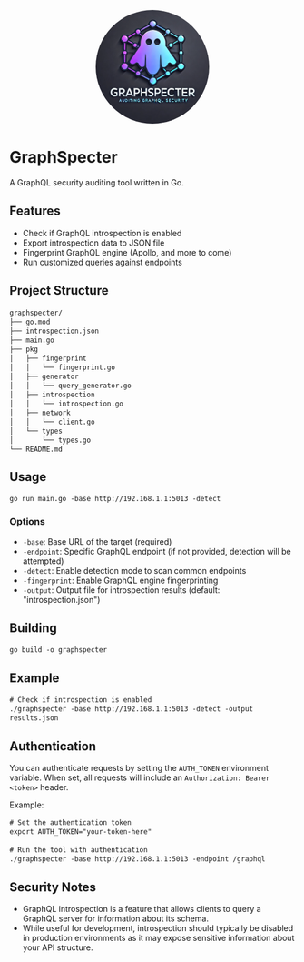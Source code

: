 <p align="center">
  <img alt="GraphSpecter" src="img/graphspecter.png" style="width: 200px; height: 200px; border-radius: 50%;"/>
  <p align="center">
  </p>
</p>

# GraphSpecter

A GraphQL security auditing tool written in Go.

## Features

- Check if GraphQL introspection is enabled
- Export introspection data to JSON file
- Fingerprint GraphQL engine (Apollo, and more to come)
- Run customized queries against endpoints

## Project Structure

```
graphspecter/
├── go.mod
├── introspection.json
├── main.go
├── pkg
│   ├── fingerprint
│   │   └── fingerprint.go
│   ├── generator
│   │   └── query_generator.go
│   ├── introspection
│   │   └── introspection.go
│   ├── network
│   │   └── client.go
│   └── types
│       └── types.go
└── README.md
```

## Usage

```
go run main.go -base http://192.168.1.1:5013 -detect
```

### Options

- `-base`: Base URL of the target (required)
- `-endpoint`: Specific GraphQL endpoint (if not provided, detection will be attempted)
- `-detect`: Enable detection mode to scan common endpoints
- `-fingerprint`: Enable GraphQL engine fingerprinting
- `-output`: Output file for introspection results (default: "introspection.json")

## Building

```
go build -o graphspecter
```

## Example

```
# Check if introspection is enabled
./graphspecter -base http://192.168.1.1:5013 -detect -output results.json
```

## Authentication

You can authenticate requests by setting the `AUTH_TOKEN` environment variable. When set, all requests will include an `Authorization: Bearer <token>` header.

Example:
```
# Set the authentication token
export AUTH_TOKEN="your-token-here"

# Run the tool with authentication
./graphspecter -base http://192.168.1.1:5013 -endpoint /graphql
```

## Security Notes

- GraphQL introspection is a feature that allows clients to query a GraphQL server for information about its schema.
- While useful for development, introspection should typically be disabled in production environments as it may expose sensitive information about your API structure.
